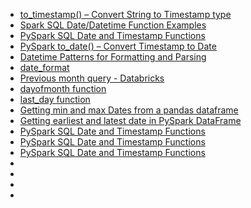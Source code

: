 * [to_timestamp() – Convert String to Timestamp type](https://sparkbyexamples.com/spark/pyspark-to_timestamp-convert-string-to-timestamp-type/)
* [Spark SQL Date/Datetime Function Examples](https://queirozf.com/entries/spark-sql-date-datetime-functions-examples)
* [PySpark SQL Date and Timestamp Functions](https://sparkbyexamples.com/pyspark/pyspark-sql-date-and-timestamp-functions/)
* [PySpark to_date() – Convert Timestamp to Date](https://sparkbyexamples.com/pyspark/pyspark-to_date-convert-timestamp-to-date/#:~:text=PySpark%20to_date()%20%E2%80%93%20Convert%20Timestamp%20to%20Date&text=PySpark%20timestamp%20(%20TimestampType%20)%20consists%20of,to%20date%20on%20DataFrame%20column.)
* [Datetime Patterns for Formatting and Parsing](https://spark.apache.org/docs/latest/sql-ref-datetime-pattern.html)
* [date_format](https://spark.apache.org/docs/3.1.1/api/python/reference/api/pyspark.sql.functions.date_format.html)
* [Previous month query - Databricks](https://stackoverflow.com/questions/74531636/previous-month-query-databricks#:~:text=date_sub(CURRENT_DATE%2C%20dayofmonth(CURRENT_DATE))%20%2D%20Gives%20the%20last,i.e.%202022%2D10%2D31.)
* [dayofmonth function](https://learn.microsoft.com/en-us/azure/databricks/sql/language-manual/functions/dayofmonth)
* [last_day function](https://learn.microsoft.com/en-us/azure/databricks/sql/language-manual/functions/last_day)
* [Getting min and max Dates from a pandas dataframe](https://stackoverflow.com/questions/23178129/getting-min-and-max-dates-from-a-pandas-dataframe)
* [Getting earliest and latest date in PySpark DataFrame](https://www.skytowner.com/explore/getting_earliest_and_latest_date_in_pyspark_dataframe)
* [PySpark SQL Date and Timestamp Functions](https://sparkbyexamples.com/pyspark/pyspark-sql-date-and-timestamp-functions/)
* [PySpark SQL Date and Timestamp Functions](https://sparkbyexamples.com/pyspark/pyspark-sql-date-and-timestamp-functions/#pyspark-sql-timestamp-functions)
* [PySpark SQL Date and Timestamp Functions](https://sparkbyexamples.com/pyspark/pyspark-sql-date-and-timestamp-functions/)
* []()
* []()
* []()
* []()

